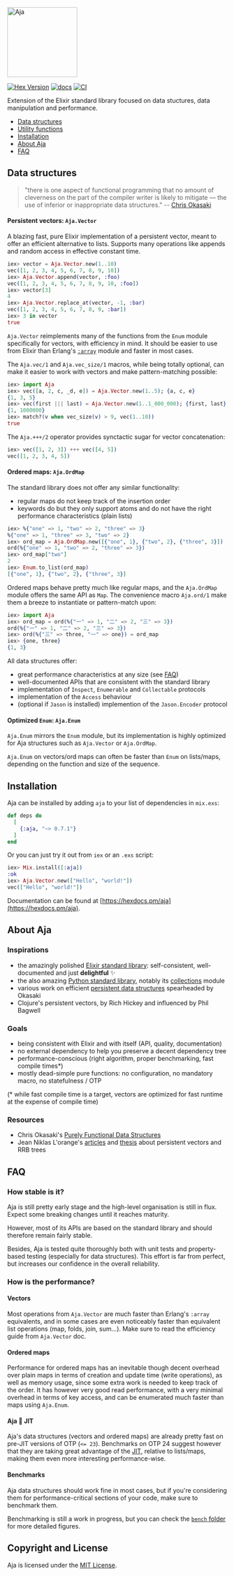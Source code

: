 <img width="160" src="https://raw.githubusercontent.com/sabiwara/aja/main/images/logo_large.png" alt="Aja">

[![Hex Version](https://img.shields.io/hexpm/v/aja.svg)](https://hex.pm/packages/aja)
[![docs](https://img.shields.io/badge/docs-hexpm-blue.svg)](https://hexdocs.pm/aja/)
[![CI](https://github.com/sabiwara/aja/workflows/CI/badge.svg)](https://github.com/sabiwara/aja/actions?query=workflow%3ACI)

Extension of the Elixir standard library focused on data stuctures, data
manipulation and performance.

- [Data structures](#data-structures)
- [Utility functions](#utility-functions)
- [Installation](#installation)
- [About Aja](#about-aja)
- [FAQ](#faq)

## Data structures

> "there is one aspect of functional programming that no amount of cleverness on
> the part of the compiler writer is likely to mitigate — the use of inferior or
> inappropriate data structures." --
> [Chris Okasaki](https://www.cs.tufts.edu/~nr/cs257/archive/chris-okasaki/dissertation.pdf)

#### Persistent vectors: `Aja.Vector`

A blazing fast, pure Elixir implementation of a persistent vector, meant to
offer an efficient alternative to lists. Supports many operations like appends
and random access in effective constant time.

```elixir
iex> vector = Aja.Vector.new(1..10)
vec([1, 2, 3, 4, 5, 6, 7, 8, 9, 10])
iex> Aja.Vector.append(vector, :foo)
vec([1, 2, 3, 4, 5, 6, 7, 8, 9, 10, :foo])
iex> vector[3]
4
iex> Aja.Vector.replace_at(vector, -1, :bar)
vec([1, 2, 3, 4, 5, 6, 7, 8, 9, :bar])
iex> 3 in vector
true
```

`Aja.Vector` reimplements many of the functions from the `Enum` module
specifically for vectors, with efficiency in mind. It should be easier to use
from Elixir than Erlang's [`:array`](https://erlang.org/doc/man/array.html)
module and faster in most cases.

The `Aja.vec/1` and `Aja.vec_size/1` macros, while being totally optional, can
make it easier to work with vectors and make pattern-matching possible:

```elixir
iex> import Aja
iex> vec([a, 2, c, _d, e]) = Aja.Vector.new(1..5); {a, c, e}
{1, 3, 5}
iex> vec(first ||| last) = Aja.Vector.new(1..1_000_000); {first, last}
{1, 1000000}
iex> match?(v when vec_size(v) > 9, vec(1..10))
true
```

The `Aja.+++/2` operator provides synctactic sugar for vector concatenation:

```elixir
iex> vec([1, 2, 3]) +++ vec([4, 5])
vec([1, 2, 3, 4, 5])
```

#### Ordered maps: `Aja.OrdMap`

The standard library does not offer any similar functionality:

- regular maps do not keep track of the insertion order
- keywords do but they only support atoms and do not have the right performance
  characteristics (plain lists)

```elixir
iex> %{"one" => 1, "two" => 2, "three" => 3}
%{"one" => 1, "three" => 3, "two" => 2}
iex> ord_map = Aja.OrdMap.new([{"one", 1}, {"two", 2}, {"three", 3}])
ord(%{"one" => 1, "two" => 2, "three" => 3})
iex> ord_map["two"]
2
iex> Enum.to_list(ord_map)
[{"one", 1}, {"two", 2}, {"three", 3}]
```

Ordered maps behave pretty much like regular maps, and the `Aja.OrdMap` module
offers the same API as `Map`. The convenience macro `Aja.ord/1` make them a
breeze to instantiate or pattern-match upon:

```elixir
iex> import Aja
iex> ord_map = ord(%{"一" => 1, "二" => 2, "三" => 3})
ord(%{"一" => 1, "二" => 2, "三" => 3})
iex> ord(%{"三" => three, "一" => one}) = ord_map
iex> {one, three}
{1, 3}
```

All data structures offer:

- great performance characteristics at any size (see [FAQ](#faq))
- well-documented APIs that are consistent with the standard library
- implementation of `Inspect`, `Enumerable` and `Collectable` protocols
- implementation of the `Access` behaviour
- (optional if `Jason` is installed) implemention of the `Jason.Encoder`
  protocol

#### Optimized `Enum`: `Aja.Enum`

`Aja.Enum` mirrors the `Enum` module, but its implementation is highly optimized
for Aja structures such as `Aja.Vector` or `Aja.OrdMap`.

`Aja.Enum` on vectors/ord maps can often be faster than `Enum` on lists/maps,
depending on the function and size of the sequence.

## Installation

Aja can be installed by adding `aja` to your list of dependencies in `mix.exs`:

```elixir
def deps do
  [
    {:aja, "~> 0.7.1"}
  ]
end
```

Or you can just try it out from `iex` or an `.exs` script:

```elixir
iex> Mix.install([:aja])
:ok
iex> Aja.Vector.new(["Hello", "world!"])
vec(["Hello", "world!"])
```

Documentation can be found at [https://hexdocs.pm/aja](https://hexdocs.pm/aja).

## About Aja

### Inspirations

- the amazingly polished [Elixir standard library](https://hexdocs.pm/elixir):
  self-consistent, well-documented and just **delightful** ✨️
- the also amazing
  [Python standard library](https://docs.python.org/3/library/), notably its
  [collections](https://docs.python.org/3/library/collections.html) module
- various work on efficient
  [persistent data structures](https://en.wikipedia.org/wiki/Persistent_data_structure)
  spearheaded by Okasaki
- Clojure's persistent vectors, by Rich Hickey and influenced by Phil Bagwell

### Goals

- being consistent with Elixir and with itself (API, quality, documentation)
- no external dependency to help you preserve a decent dependency tree
- performance-conscious (right algorithm, proper benchmarking, fast compile
  times\*)
- mostly dead-simple pure functions: no configuration, no mandatory macro, no
  statefulness / OTP

(\* while fast compile time is a target, vectors are optimized for fast runtime
at the expense of compile time)

### Resources

- Chris Okasaki's
  [Purely Functional Data Structures](https://www.cs.tufts.edu/~nr/cs257/archive/chris-okasaki/dissertation.pdf)
- Jean Niklas L'orange's
  [articles](https://hypirion.com/musings/understanding-persistent-vector-pt-1)
  and [thesis](https://hypirion.com/thesis.pdf) about persistent vectors and RRB
  trees

## FAQ

### How stable is it?

Aja is still pretty early stage and the high-level organisation is still in
flux. Expect some breaking changes until it reaches maturity.

However, most of its APIs are based on the standard library and should therefore
remain fairly stable.

Besides, Aja is tested quite thoroughly both with unit tests and property-based
testing (especially for data structures). This effort is far from perfect, but
increases our confidence in the overall reliability.

### How is the performance?

#### Vectors

Most operations from `Aja.Vector` are much faster than Erlang's `:array`
equivalents, and in some cases are even noticeably faster than equivalent list
operations (map, folds, join, sum...). Make sure to read the efficiency guide
from `Aja.Vector` doc.

#### Ordered maps

Performance for ordered maps has an inevitable though decent overhead over plain
maps in terms of creation and update time (write operations), as well as memory
usage, since some extra work is needed to keep track of the order. It has
however very good read performance, with a very minimal overhead in terms of key
access, and can be enumerated much faster than maps using `Aja.Enum`.

#### Aja 💖️ JIT

Aja's data structures (vectors and ordered maps) are already pretty fast on
pre-JIT versions of OTP (`<= 23`). Benchmarks on OTP 24 suggest however that
they are taking great advantage of the
[JIT](https://blog.erlang.org/a-first-look-at-the-jit/), relative to lists/maps,
making them even more interesting performance-wise.

#### Benchmarks

Aja data structures should work fine in most cases, but if you're considering
them for performance-critical sections of your code, make sure to benchmark
them.

Benchmarking is still a work in progress, but you can check the
[`bench` folder](https://github.com/sabiwara/aja/blob/main/bench) for more
detailed figures.

## Copyright and License

Aja is licensed under the [MIT License](LICENSE.md).
